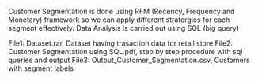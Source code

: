 Customer Segmentation is done using RFM (Recency, Frequency and Monetary) framework so we can apply different stratergies for each segment effectively.
Data Analysis is carried out using SQL (big query)

File1: Dataset.rar,   Dataset having trasaction data for retail store
File2: Customer Segmentation using SQL.pdf, step by step procedure with sql queries and output
File3: Output_Customer_Segmentation.csv, Customers with segment labels 
